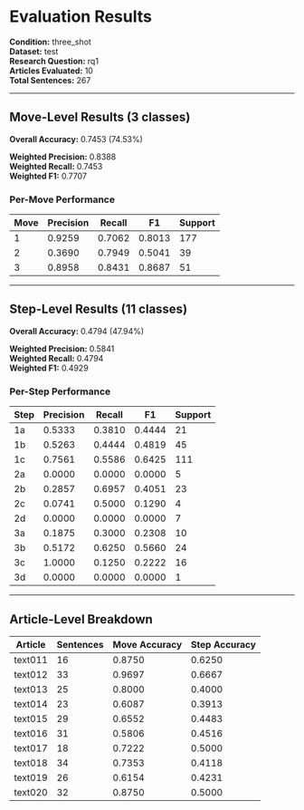 # Evaluation Results

**Condition:** three_shot  
**Dataset:** test  
**Research Question:** rq1  
**Articles Evaluated:** 10  
**Total Sentences:** 267  

---

## Move-Level Results (3 classes)

**Overall Accuracy:** 0.7453 (74.53%)  

**Weighted Precision:** 0.8388  
**Weighted Recall:** 0.7453  
**Weighted F1:** 0.7707  

### Per-Move Performance

| Move | Precision | Recall | F1 | Support |
|------|-----------|--------|----|---------|
| 1 | 0.9259 | 0.7062 | 0.8013 | 177 |
| 2 | 0.3690 | 0.7949 | 0.5041 | 39 |
| 3 | 0.8958 | 0.8431 | 0.8687 | 51 |

---

## Step-Level Results (11 classes)

**Overall Accuracy:** 0.4794 (47.94%)  

**Weighted Precision:** 0.5841  
**Weighted Recall:** 0.4794  
**Weighted F1:** 0.4929  

### Per-Step Performance

| Step | Precision | Recall | F1 | Support |
|------|-----------|--------|----|---------|
| 1a | 0.5333 | 0.3810 | 0.4444 | 21 |
| 1b | 0.5263 | 0.4444 | 0.4819 | 45 |
| 1c | 0.7561 | 0.5586 | 0.6425 | 111 |
| 2a | 0.0000 | 0.0000 | 0.0000 | 5 |
| 2b | 0.2857 | 0.6957 | 0.4051 | 23 |
| 2c | 0.0741 | 0.5000 | 0.1290 | 4 |
| 2d | 0.0000 | 0.0000 | 0.0000 | 7 |
| 3a | 0.1875 | 0.3000 | 0.2308 | 10 |
| 3b | 0.5172 | 0.6250 | 0.5660 | 24 |
| 3c | 1.0000 | 0.1250 | 0.2222 | 16 |
| 3d | 0.0000 | 0.0000 | 0.0000 | 1 |

---

## Article-Level Breakdown

| Article | Sentences | Move Accuracy | Step Accuracy |
|---------|-----------|---------------|---------------|
| text011 | 16 | 0.8750 | 0.6250 |
| text012 | 33 | 0.9697 | 0.6667 |
| text013 | 25 | 0.8000 | 0.4000 |
| text014 | 23 | 0.6087 | 0.3913 |
| text015 | 29 | 0.6552 | 0.4483 |
| text016 | 31 | 0.5806 | 0.4516 |
| text017 | 18 | 0.7222 | 0.5000 |
| text018 | 34 | 0.7353 | 0.4118 |
| text019 | 26 | 0.6154 | 0.4231 |
| text020 | 32 | 0.8750 | 0.5000 |
